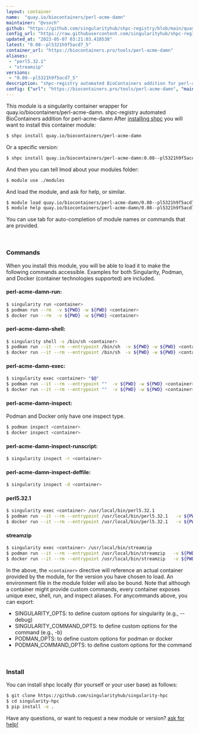 ```yaml
---
layout: container
name:  "quay.io/biocontainers/perl-acme-damn"
maintainer: "@vsoch"
github: "https://github.com/singularityhub/shpc-registry/blob/main/quay.io/biocontainers/perl-acme-damn/container.yaml"
config_url: "https://raw.githubusercontent.com/singularityhub/shpc-registry/main/quay.io/biocontainers/perl-acme-damn/container.yaml"
updated_at: "2023-05-07 03:21:03.418538"
latest: "0.08--pl5321h9f5acd7_5"
container_url: "https://biocontainers.pro/tools/perl-acme-damn"
aliases:
 - "perl5.32.1"
 - "streamzip"
versions:
 - "0.08--pl5321h9f5acd7_5"
description: "shpc-registry automated BioContainers addition for perl-acme-damn"
config: {"url": "https://biocontainers.pro/tools/perl-acme-damn", "maintainer": "@vsoch", "description": "shpc-registry automated BioContainers addition for perl-acme-damn", "latest": {"0.08--pl5321h9f5acd7_5": "sha256:47c914004c81de0dd568063ece1a0599a34ebdfbdfce546776c54e44506e15ba"}, "tags": {"0.08--pl5321h9f5acd7_5": "sha256:47c914004c81de0dd568063ece1a0599a34ebdfbdfce546776c54e44506e15ba"}, "docker": "quay.io/biocontainers/perl-acme-damn", "aliases": {"perl5.32.1": "/usr/local/bin/perl5.32.1", "streamzip": "/usr/local/bin/streamzip"}}
---
```


This module is a singularity container wrapper for quay.io/biocontainers/perl-acme-damn.
shpc-registry automated BioContainers addition for perl-acme-damn
After [installing shpc](#install) you will want to install this container module:


```bash
$ shpc install quay.io/biocontainers/perl-acme-damn
```

Or a specific version:

```bash
$ shpc install quay.io/biocontainers/perl-acme-damn:0.08--pl5321h9f5acd7_5
```

And then you can tell lmod about your modules folder:

```bash
$ module use ./modules
```

And load the module, and ask for help, or similar.

```bash
$ module load quay.io/biocontainers/perl-acme-damn/0.08--pl5321h9f5acd7_5
$ module help quay.io/biocontainers/perl-acme-damn/0.08--pl5321h9f5acd7_5
```

You can use tab for auto-completion of module names or commands that are provided.

<br>

### Commands

When you install this module, you will be able to load it to make the following commands accessible.
Examples for both Singularity, Podman, and Docker (container technologies supported) are included.

#### perl-acme-damn-run:

```bash
$ singularity run <container>
$ podman run --rm  -v ${PWD} -w ${PWD} <container>
$ docker run --rm  -v ${PWD} -w ${PWD} <container>
```

#### perl-acme-damn-shell:

```bash
$ singularity shell -s /bin/sh <container>
$ podman run --it --rm --entrypoint /bin/sh  -v ${PWD} -w ${PWD} <container>
$ docker run --it --rm --entrypoint /bin/sh  -v ${PWD} -w ${PWD} <container>
```

#### perl-acme-damn-exec:

```bash
$ singularity exec <container> "$@"
$ podman run --it --rm --entrypoint ""  -v ${PWD} -w ${PWD} <container> "$@"
$ docker run --it --rm --entrypoint ""  -v ${PWD} -w ${PWD} <container> "$@"
```

#### perl-acme-damn-inspect:

Podman and Docker only have one inspect type.

```bash
$ podman inspect <container>
$ docker inspect <container>
```

#### perl-acme-damn-inspect-runscript:

```bash
$ singularity inspect -r <container>
```

#### perl-acme-damn-inspect-deffile:

```bash
$ singularity inspect -d <container>
```


#### perl5.32.1

```bash
$ singularity exec <container> /usr/local/bin/perl5.32.1
$ podman run --it --rm --entrypoint /usr/local/bin/perl5.32.1   -v ${PWD} -w ${PWD} <container> -c " $@"
$ docker run --it --rm --entrypoint /usr/local/bin/perl5.32.1   -v ${PWD} -w ${PWD} <container> -c " $@"
```


#### streamzip

```bash
$ singularity exec <container> /usr/local/bin/streamzip
$ podman run --it --rm --entrypoint /usr/local/bin/streamzip   -v ${PWD} -w ${PWD} <container> -c " $@"
$ docker run --it --rm --entrypoint /usr/local/bin/streamzip   -v ${PWD} -w ${PWD} <container> -c " $@"
```



In the above, the `<container>` directive will reference an actual container provided
by the module, for the version you have chosen to load. An environment file in the
module folder will also be bound. Note that although a container
might provide custom commands, every container exposes unique exec, shell, run, and
inspect aliases. For anycommands above, you can export:

 - SINGULARITY_OPTS: to define custom options for singularity (e.g., --debug)
 - SINGULARITY_COMMAND_OPTS: to define custom options for the command (e.g., -b)
 - PODMAN_OPTS: to define custom options for podman or docker
 - PODMAN_COMMAND_OPTS: to define custom options for the command

<br>

### Install

You can install shpc locally (for yourself or your user base) as follows:

```bash
$ git clone https://github.com/singularityhub/singularity-hpc
$ cd singularity-hpc
$ pip install -e .
```

Have any questions, or want to request a new module or version? [ask for help!](https://github.com/singularityhub/singularity-hpc/issues)